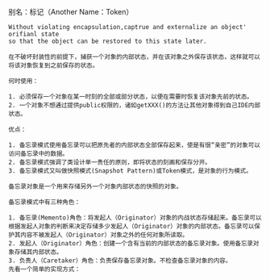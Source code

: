   别名：标记（Another Name：Token）

    Without violating encapsulation,captrue and externalize an object' orifianl state 
    so that the object can be restored to this state later.

    在不破坏封装性的前提下，捕获一个对象的内部状态，并在该对象之外保存该状态，这样就可以将该对象恢复到之前保存的状态。

    何时使用：

    1. 必须保存一个对象在某一时刻的全部或部分状态，以便在需要时恢复该对象先前的状态。
    2. 一个对象不想通过提供public权限的，诸如getXXX()的方法让其他对象得到自己IDE内部状态。
    
    优点：

    1. 备忘录模式使用备忘录可以把原先者的内部状态全部保存起来，使是有很“亲密”的对象可以访问备忘录中的数据。
    2. 备忘录模式强调了类设计单一责任的原则，即将状态的刻画和保存分开。
    3. 备忘录模式又叫做快照模式(Snapshot Pattern)或Token模式，是对象的行为模式。 
    
    备忘录对象是一个用来存储另外一个对象内部状态的快照的对象。

    备忘录模式中有三种角色：

    1. 备忘录(Memento)角色：将发起人（Originator）对象的内战状态存储起来。备忘录可以根据发起人对象的判断来决定存储多少发起人（Originator）对象的内部状态。备忘录可以保护其内容不被发起人（Originator）对象之外的任何对象所读取。
    2. 发起人（Originator）角色：创建一个含有当前的内部状态的备忘录对象。使用备忘录对象存储其内部状态。
    3. 负责人（Caretaker）角色：负责保存备忘录对象。不检查备忘录对象的内容。
    先看一个简单的实现方式：